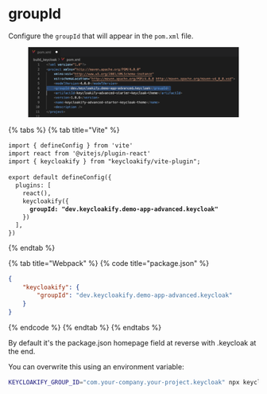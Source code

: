 # groupId

Configure the `groupId` that will appear in the `pom.xml` file.

<figure><img src="../.gitbook/assets/image (63).png" alt=""><figcaption></figcaption></figure>

{% tabs %}
{% tab title="Vite" %}
<pre class="language-typescript" data-title="vite.config.ts"><code class="lang-typescript">import { defineConfig } from 'vite'
import react from '@vitejs/plugin-react'
import { keycloakify } from "keycloakify/vite-plugin";

export default defineConfig({
  plugins: [
    react(), 
    keycloakify({
<strong>      groupId: "dev.keycloakify.demo-app-advanced.keycloak"
</strong>    })
  ],
})
</code></pre>
{% endtab %}

{% tab title="Webpack" %}
{% code title="package.json" %}
```json
{
    "keycloakify": {
        "groupId": "dev.keycloakify.demo-app-advanced.keycloak"
    }
}
```
{% endcode %}
{% endtab %}
{% endtabs %}

By default it's the package.json homepage field at reverse with .keycloak at the end.

You can overwrite this using an environment variable:

```bash
KEYCLOAKIFY_GROUP_ID="com.your-company.your-project.keycloak" npx keycloakify
```
